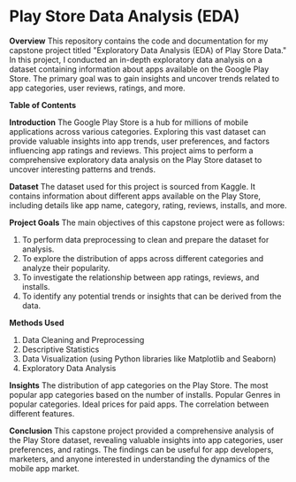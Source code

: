 # Play Store Data Analysis (EDA)
**Overview**
This repository contains the code and documentation for my capstone project titled "Exploratory Data Analysis (EDA) of Play Store Data." In this project, I conducted an in-depth exploratory data analysis on a dataset containing information about apps available on the Google Play Store. The primary goal was to gain insights and uncover trends related to app categories, user reviews, ratings, and more.

**Table of Contents**


**Introduction**
The Google Play Store is a hub for millions of mobile applications across various categories. Exploring this vast dataset can provide valuable insights into app trends, user preferences, and factors influencing app ratings and reviews. This project aims to perform a comprehensive exploratory data analysis on the Play Store dataset to uncover interesting patterns and trends.

**Dataset**
The dataset used for this project is sourced from Kaggle. It contains information about different apps available on the Play Store, including details like app name, category, rating, reviews, installs, and more.

**Project Goals**
The main objectives of this capstone project were as follows:

1. To perform data preprocessing to clean and prepare the dataset for analysis.
2. To explore the distribution of apps across different categories and analyze their popularity.
3. To investigate the relationship between app ratings, reviews, and installs.
4. To identify any potential trends or insights that can be derived from the data.

**Methods Used**
1. Data Cleaning and Preprocessing
2. Descriptive Statistics
3. Data Visualization (using Python libraries like Matplotlib and Seaborn)
4. Exploratory Data Analysis

**Insights**
The distribution of app categories on the Play Store.
The most popular app categories based on the number of installs.
Popular Genres in popular categories.
Ideal prices for paid apps.
The correlation between different features.

**Conclusion**
This capstone project provided a comprehensive analysis of the Play Store dataset, revealing valuable insights into app categories, user preferences, and ratings. The findings can be useful for app developers, marketers, and anyone interested in understanding the dynamics of the mobile app market.

